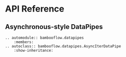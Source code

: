 # API Reference

## Asynchronous-style DataPipes

```{eval-rst}
.. automodule:: bambooflow.datapipes
    :members:
.. autoclass:: bambooflow.datapipes.AsyncIterDataPipe
    :show-inheritance:
```
